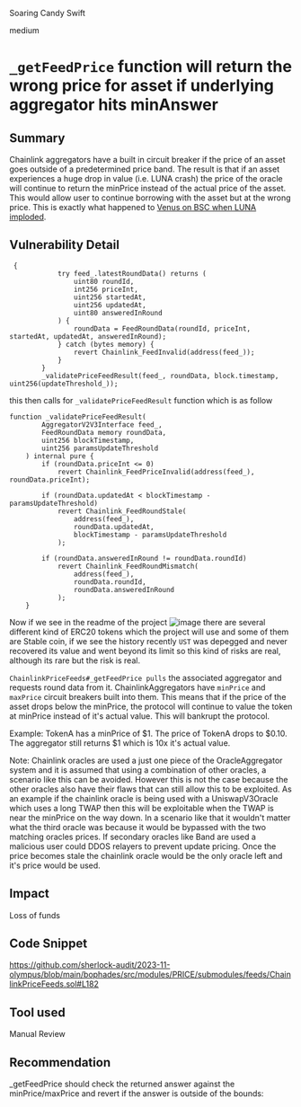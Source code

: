 Soaring Candy Swift

medium

# `_getFeedPrice` function  will return the wrong price for asset if underlying aggregator hits minAnswer

## Summary
Chainlink aggregators have a built in circuit breaker if the price of an asset goes outside of a predetermined price band. The result is that if an asset experiences a huge drop in value (i.e. LUNA crash) the price of the oracle will continue to return the minPrice instead of the actual price of the asset. This would allow user to continue borrowing with the asset but at the wrong price. This is exactly what happened to [Venus on BSC when LUNA imploded](https://rekt.news/venus-blizz-rekt/).

## Vulnerability Detail

```solidity
 {
            try feed_.latestRoundData() returns (
                uint80 roundId,
                int256 priceInt,
                uint256 startedAt,
                uint256 updatedAt,
                uint80 answeredInRound
            ) {
                roundData = FeedRoundData(roundId, priceInt, startedAt, updatedAt, answeredInRound);
            } catch (bytes memory) {
                revert Chainlink_FeedInvalid(address(feed_));
            }
        }
        _validatePriceFeedResult(feed_, roundData, block.timestamp, uint256(updateThreshold_));
```

this then calls for `_validatePriceFeedResult` function which is as follow

```solidity
function _validatePriceFeedResult(
        AggregatorV2V3Interface feed_,
        FeedRoundData memory roundData,
        uint256 blockTimestamp,
        uint256 paramsUpdateThreshold
    ) internal pure {
        if (roundData.priceInt <= 0)
            revert Chainlink_FeedPriceInvalid(address(feed_), roundData.priceInt);

        if (roundData.updatedAt < blockTimestamp - paramsUpdateThreshold)
            revert Chainlink_FeedRoundStale(
                address(feed_),
                roundData.updatedAt,
                blockTimestamp - paramsUpdateThreshold
            );

        if (roundData.answeredInRound != roundData.roundId)
            revert Chainlink_FeedRoundMismatch(
                address(feed_),
                roundData.roundId,
                roundData.answeredInRound
            );
    }
```

Now if we see in the readme of the project
![image](https://github.com/sherlock-audit/2023-11-olympus-Nabeel-javaid/assets/95472385/c9cb9871-1022-4ff6-ab58-b3fde5669854)
there are several different kind of ERC20 tokens which the project will use and some of them are Stable coin, if we see the history recently `UST` was depegged and never recovered its value and went beyond its limit so this kind of risks are real, although its rare but the risk is real.

`ChainlinkPriceFeeds#_getFeedPrice pulls` the associated aggregator and requests round data from it. ChainlinkAggregators have `minPrice` and `maxPrice` circuit breakers built into them. This means that if the price of the asset drops below the minPrice, the protocol will continue to value the token at minPrice instead of it's actual value. This will bankrupt the protocol.

Example: TokenA has a minPrice of $1. The price of TokenA drops to $0.10. The aggregator still returns $1 which is 10x it's actual value.

Note: Chainlink oracles are used a just one piece of the OracleAggregator system and it is assumed that using a combination of other oracles, a scenario like this can be avoided. However this is not the case because the other oracles also have their flaws that can still allow this to be exploited. As an example if the chainlink oracle is being used with a UniswapV3Oracle which uses a long TWAP then this will be exploitable when the TWAP is near the minPrice on the way down. In a scenario like that it wouldn't matter what the third oracle was because it would be bypassed with the two matching oracles prices. If secondary oracles like Band are used a malicious user could DDOS relayers to prevent update pricing. Once the price becomes stale the chainlink oracle would be the only oracle left and it's price would be used.

## Impact
Loss of funds

## Code Snippet
https://github.com/sherlock-audit/2023-11-olympus/blob/main/bophades/src/modules/PRICE/submodules/feeds/ChainlinkPriceFeeds.sol#L182


## Tool used

Manual Review

## Recommendation
_getFeedPrice should check the returned answer against the minPrice/maxPrice and revert if the answer is outside of the bounds:

